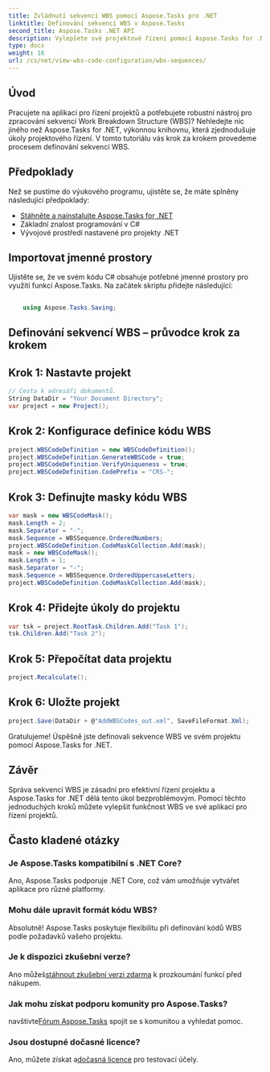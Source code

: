 ```yaml
---
title: Zvládnutí sekvencí WBS pomocí Aspose.Tasks pro .NET
linktitle: Definování sekvencí WBS v Aspose.Tasks
second_title: Aspose.Tasks .NET API
description: Vylepšete své projektové řízení pomocí Aspose.Tasks for .NET – plynule definujte sekvence WBS a bez námahy zvyšte efektivitu. #Zadejte #Úkoly #MS Project
type: docs
weight: 16
url: /cs/net/view-wbs-code-configuration/wbs-sequences/
---
```

## Úvod
Pracujete na aplikaci pro řízení projektů a potřebujete robustní nástroj pro zpracování sekvencí Work Breakdown Structure (WBS)? Nehledejte nic jiného než Aspose.Tasks for .NET, výkonnou knihovnu, která zjednodušuje úkoly projektového řízení. V tomto tutoriálu vás krok za krokem provedeme procesem definování sekvencí WBS.
## Předpoklady
Než se pustíme do výukového programu, ujistěte se, že máte splněny následující předpoklady:
- [Stáhněte a nainstalujte Aspose.Tasks for .NET](https://releases.aspose.com/tasks/net/)
- Základní znalost programování v C#
- Vývojové prostředí nastavené pro projekty .NET
## Importovat jmenné prostory
Ujistěte se, že ve svém kódu C# obsahuje potřebné jmenné prostory pro využití funkcí Aspose.Tasks. Na začátek skriptu přidejte následující:
```csharp
    
    using Aspose.Tasks.Saving;
```
## Definování sekvencí WBS – průvodce krok za krokem
## Krok 1: Nastavte projekt
```csharp
// Cesta k adresáři dokumentů.
String DataDir = "Your Document Directory";
var project = new Project();
```
## Krok 2: Konfigurace definice kódu WBS
```csharp
project.WBSCodeDefinition = new WBSCodeDefinition();
project.WBSCodeDefinition.GenerateWBSCode = true;
project.WBSCodeDefinition.VerifyUniqueness = true;
project.WBSCodeDefinition.CodePrefix = "CRS-";
```
## Krok 3: Definujte masky kódu WBS
```csharp
var mask = new WBSCodeMask();
mask.Length = 2;
mask.Separator = "-";
mask.Sequence = WBSSequence.OrderedNumbers;
project.WBSCodeDefinition.CodeMaskCollection.Add(mask);
mask = new WBSCodeMask();
mask.Length = 1;
mask.Separator = "-";
mask.Sequence = WBSSequence.OrderedUppercaseLetters;
project.WBSCodeDefinition.CodeMaskCollection.Add(mask);
```
## Krok 4: Přidejte úkoly do projektu
```csharp
var tsk = project.RootTask.Children.Add("Task 1");
tsk.Children.Add("Task 2");
```
## Krok 5: Přepočítat data projektu
```csharp
project.Recalculate();
```
## Krok 6: Uložte projekt
```csharp
project.Save(DataDir + @"AddWBSCodes_out.xml", SaveFileFormat.Xml);
```
Gratulujeme! Úspěšně jste definovali sekvence WBS ve svém projektu pomocí Aspose.Tasks for .NET.
## Závěr
Správa sekvencí WBS je zásadní pro efektivní řízení projektu a Aspose.Tasks for .NET dělá tento úkol bezproblémovým. Pomocí těchto jednoduchých kroků můžete vylepšit funkčnost WBS ve své aplikaci pro řízení projektů.
## Často kladené otázky
### Je Aspose.Tasks kompatibilní s .NET Core?
Ano, Aspose.Tasks podporuje .NET Core, což vám umožňuje vytvářet aplikace pro různé platformy.
### Mohu dále upravit formát kódu WBS?
Absolutně! Aspose.Tasks poskytuje flexibilitu při definování kódů WBS podle požadavků vašeho projektu.
### Je k dispozici zkušební verze?
 Ano můžeš[stáhnout zkušební verzi zdarma](https://releases.aspose.com/) k prozkoumání funkcí před nákupem.
### Jak mohu získat podporu komunity pro Aspose.Tasks?
 navštivte[Fórum Aspose.Tasks](https://forum.aspose.com/c/tasks/15) spojit se s komunitou a vyhledat pomoc.
### Jsou dostupné dočasné licence?
 Ano, můžete získat a[dočasná licence](https://purchase.aspose.com/temporary-license/) pro testovací účely.